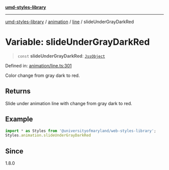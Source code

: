 [**umd-styles-library**](../../../../README.md)

***

[umd-styles-library](../../../../modules.md) / [animation](../../../README.md) / [line](../README.md) / slideUnderGrayDarkRed

# Variable: slideUnderGrayDarkRed

> `const` **slideUnderGrayDarkRed**: [`JssObject`](../../../../utilities/namespaces/transform/type-aliases/JssObject.md)

Defined in: [animation/line.ts:301](https://github.com/UMD-Digital/design-system/blob/2d95010ba8e3e1595ebab66599330577b600c5fb/packages/styles/source/animation/line.ts#L301)

Color change from gray dark to red.

## Returns

Slide under animation line with change from gray dark to red.

## Example

```typescript
import * as Styles from '@universityofmaryland/web-styles-library';
Styles.animation.slideUnderGrayDarkRed
```

## Since

1.8.0
